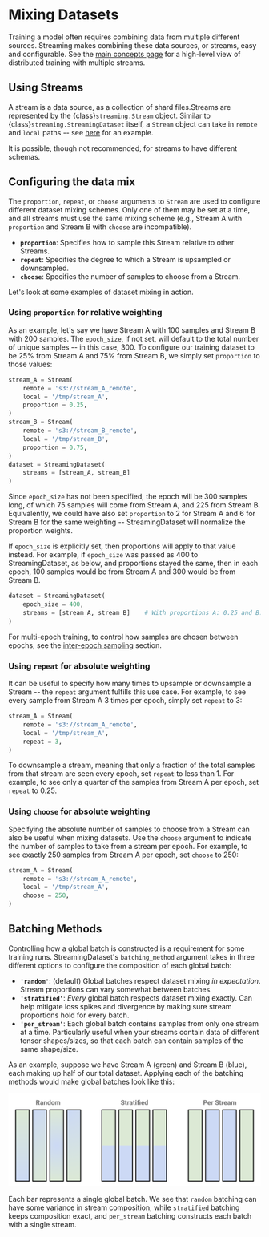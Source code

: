 # Mixing Datasets

Training a model often requires combining data from multiple different sources. Streaming makes combining these data sources, or streams, easy and configurable. See the [main concepts page](../getting_started/main_concepts.md#distributed-model-training) for a high-level view of distributed training with multiple streams.

## Using Streams

A stream is a data source, as a collection of shard files.Streams are represented by the {class}`streaming.Stream` object. Similar to {class}`streaming.StreamingDataset` itself, a `Stream` object can take in `remote` and `local` paths -- see [here](../getting_started/main_concepts.md#remote-data-streams) for an example.

It is possible, though not recommended, for streams to have different schemas.

## Configuring the data mix
The `proportion`, `repeat`, or `choose` arguments to `Stream` are used to configure different dataset mixing schemes. Only one of them may be set at a time, and all streams must use the same mixing scheme (e.g., Stream A with `proportion` and Stream B with `choose` are incompatible).
- **`proportion`**: Specifies how to sample this Stream relative to other Streams.
- **`repeat`**: Specifies the degree to which a Stream is upsampled or downsampled.
- **`choose`**: Specifies the number of samples to choose from a Stream.

Let's look at some examples of dataset mixing in action.

### Using `proportion` for relative weighting

As an example, let's say we have Stream A with 100 samples and Stream B with 200 samples. The `epoch_size`, if not set, will default to the total number of unique samples -- in this case, 300. To configure our training dataset to be 25% from Stream A and 75% from Stream B, we simply set `proportion` to those values:
<!--pytest.mark.skip-->
```python
stream_A = Stream(
    remote = 's3://stream_A_remote',
    local = '/tmp/stream_A',
    proportion = 0.25,
)
stream_B = Stream(
    remote = 's3://stream_B_remote',
    local = '/tmp/stream_B',
    proportion = 0.75,
)
dataset = StreamingDataset(
    streams = [stream_A, stream_B]
)
```

Since `epoch_size` has not been specified, the epoch will be 300 samples long, of which 75 samples will come from Stream A, and 225 from Stream B. Equivalently, we could have also set `proportion` to 2 for Stream A and 6 for Stream B for the same weighting -- StreamingDataset will normalize the proportion weights.

If `epoch_size` is explicitly set, then proportions will apply to that value instead. For example, if `epoch_size` was passed as 400 to StreamingDataset, as below, and proportions stayed the same, then in each epoch, 100 samples would be from Stream A and 300 would be from Stream B.
<!--pytest.mark.skip-->
```python
dataset = StreamingDataset(
    epoch_size = 400,
    streams = [stream_A, stream_B]    # With proportions A: 0.25 and B: 0.75.
)
```

For multi-epoch training, to control how samples are chosen between epochs, see the [inter-epoch sampling](replication_and_sampling.md#inter-epoch-sampling) section.

### Using `repeat` for absolute weighting

It can be useful to specify how many times to upsample or downsample a Stream -- the `repeat` argument fulfills this use case. For example, to see every sample from Stream A 3 times per epoch, simply set `repeat` to 3:
<!--pytest.mark.skip-->
```python
stream_A = Stream(
    remote = 's3://stream_A_remote',
    local = '/tmp/stream_A',
    repeat = 3,
)
```

To downsample a stream, meaning that only a fraction of the total samples from that stream are seen every epoch, set `repeat` to less than 1. For example, to see only a quarter of the samples from Stream A per epoch, set `repeat` to 0.25.

### Using `choose` for absolute weighting

Specifying the absolute number of samples to choose from a Stream can also be useful when mixing datasets. Use the `choose` argument to indicate the number of samples to take from a stream per epoch. For example, to see exactly 250 samples from Stream A per epoch, set `choose` to 250:
<!--pytest.mark.skip-->
```python
stream_A = Stream(
    remote = 's3://stream_A_remote',
    local = '/tmp/stream_A',
    choose = 250,
)
```

## Batching Methods

Controlling how a global batch is constructed is a requirement for some training runs. StreamingDataset's `batching_method` argument takes in three different options to configure the composition of each global batch:
- **`'random'`**: (default) Global batches respect dataset mixing *in expectation*. Stream proportions can vary somewhat between batches.
- **`'stratified'`**: *Every* global batch respects dataset mixing exactly. Can help mitigate loss spikes and divergence by making sure stream proportions hold for every batch.
- **`'per_stream'`**: Each global batch contains samples from only one stream at a time. Particularly useful when your streams contain data of different tensor shapes/sizes, so that each batch can contain samples of the same shape/size.

As an example, suppose we have Stream A (green) and Stream B (blue), each making up half of our total dataset. Applying each of the batching methods would make global batches look like this:

<img src="../_static/images/batching_methods.png" alt="Batching Methods" width="800"/>

Each bar represents a single global batch. We see that `random` batching can have some variance in stream composition, while `stratified` batching keeps composition exact, and `per_stream` batching constructs each batch with a single stream.
